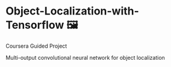 # Object-Localization-with-Tensorflow :framed_picture:
Coursera Guided Project

Multi-output convolutional neural network for object localization
